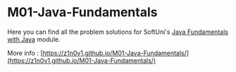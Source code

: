 # M01-Java-Fundamentals

Here you can find all the problem solutions for SoftUni's [Java Fundamentals with Java](https://softuni.bg/trainings/3446/programming-fundamentals-september-2021) module.

More info : [https://z1n0v1.github.io/M01-Java-Fundamentals/](https://z1n0v1.github.io/M01-Java-Fundamentals/)
